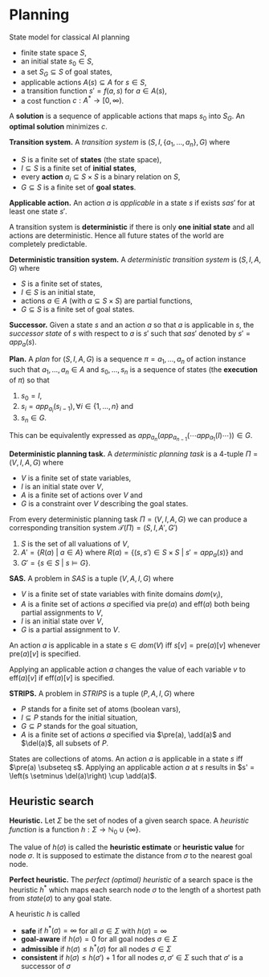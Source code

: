 # Planning

State model for classical AI planning

* finite state space $S$,
* an initial state $s_0 \in S$,
* a set $S_G \subseteq S$ of goal states,
* applicable actions $A(s) \subseteq A$ for $s \in S$,
* a transition function $s' = f(a, s)$ for $a \in A(s)$,
* a cost function $c: A^* \rightarrow [0, \infty)$.

A **solution** is a sequence of applicable actions that maps $s_0$ into $S_G$. An **optimal solution** minimizes $c$.

**Transition system.** A *transition system* is $(S, I, \{a_1, \dots, a_n\}, G)$ where

* $S$ is a finite set of **states** (the state space),
* $I \subseteq S$ is a finite set of **initial states**,
* every **action** $a_i \subseteq S \times S$ is a binary relation on $S$,
* $G \subseteq S$ is a finite set of **goal states**.

**Applicable action.** An action $a$ is *applicable* in a state $s$ if exists $sas'$ for at least one state $s'$.

A transition system is **deterministic** if there is only **one initial state** and all actions are deterministic. Hence all future states of the world are completely predictable.

**Deterministic transition system.** A *deterministic transition system* is $(S, I, A, G)$ where

* $S$ is a finite set of states,
* $I \in S$ is an initial state,
* actions $a \in A$ (with $a \subseteq S \times S$) are partial functions,
* $G \subseteq S$ is a finite set of goal states.

**Successor.** Given a state $s$ and an action $a$ so that $a$ is applicable in $s$, the *successor state* of $s$ with respect to $a$ is $s'$ such that $sas'$ denoted by $s' = app_a(s)$.

**Plan.** A *plan* for $(S, I, A, G)$ is a sequence $\pi = a_1, \dots, a_n$ of action instance such that $a_1, \dots, a_n \in A$ and $s_0, \dots, s_n$ is a sequence of states (the **execution** of $\pi$) so that

1. $s_0 = I$,
2. $s_i = app_{a_i}(s_{i - 1}), \forall i \in \{1, \dots, n\}$ and
3. $s_n \in G$.

This can be equivalently expressed as $app_{a_n}\left( app_{a_{n - 1}} \left( \cdots app_{a_1}(I) \cdots \right) \right) \in G$.

**Deterministic planning task.** A *deterministic planning task* is a 4-tuple $\Pi = (V, I, A, G)$ where

* $V$ is a finite set of state variables,
* $I$ is an initial state over $V$,
* $A$ is a finite set of actions over $V$ and
* $G$ is a constraint over $V$ describing the goal states.

From every deterministic planning task $\Pi = (V, I, A, G)$ we can produce a corresponding transition system $\mathcal{T}(\Pi) = (S, I, A', G')$

1. $S$ is the set of all valuations of $V$,
2. $A' = \{ R(a) \ | \ a \in A \}$ where $R(a) = \{(s, s') \in S \times S \ | \ s' = app_a(s) \}$ and
3. $G' = \{ s \in S \ | \ s \vDash G \}$.

**SAS.** A problem in *SAS* is a tuple $(V, A, I, G)$ where

* $V$ is a finite set of state variables with finite domains $dom(v_i)$,
* $A$ is a finite set of actions $a$ specified via $\mathrm{pre}(a)$ and $\mathrm{eff}(a)$ both being partial assignments to $V$,
* $I$ is an  initial state over $V$,
* $G$ is a partial assignment to $V$.

An action $a$ is applicable in a state $s \in dom(V)$ iff $s[v] = \mathrm{pre}(a)[v]$ whenever $\mathrm{pre}(a)[v]$ is specified.

Applying an applicable action $a$ changes the value of each variable $v$ to $\mathrm{eff}(a)[v]$ if $\mathrm{eff}(a)[v]$ is specified.

**STRIPS.** A problem in *STRIPS* is a tuple $(P, A, I, G)$ where

* $P$ stands for a finite set of atoms (boolean vars),
* $I \subseteq P$ stands for the initial situation,
* $G \subseteq P$ stands for the goal situation,
* $A$ is a finite set of actions $a$ specified via $\pre(a), \add(a)$ and $\del(a)$, all subsets of $P$.

States are collections of atoms. An action $a$ is applicable in a state $s$ iff $\pre(a) \subseteq s$. Applying an applicable action $a$ at $s$ results in $s' = \left(s \setminus \del(a)\right) \cup \add(a)$.

## Heuristic search

**Heuristic.** Let $\Sigma$ be the set of nodes of a given search space. A *heuristic function* is a function $h: \Sigma \rightarrow \mathbb{N}_0 \cup \{ \infty \}$.

The value of $h(\sigma)$ is called the **heuristic estimate** or **heuristic value** for node $\sigma$. It is supposed to estimate the distance from $\sigma$ to the nearest goal node.

**Perfect heuristic.** The *perfect (optimal) heuristic* of a search space is the heuristic $h^*$ which maps each search node $\sigma$ to the length of a shortest path from $state(\sigma)$ to any goal state.

A heuristic $h$ is called

* **safe** if $h^*(\sigma) = \infty$ for all $\sigma \in \Sigma$ with $h(\sigma) = \infty$
* **goal-aware** if $h(\sigma) = 0$ for all goal nodes $\sigma \in \Sigma$
* **admissible** if $h(\sigma) \leq h^*(\sigma)$ for all nodes $\sigma \in \Sigma$
* **consistent** if $h(\sigma) \leq h(\sigma') + 1$ for all nodes $\sigma, \sigma' \in \Sigma$ such that $\sigma'$ is a successor of $\sigma$
